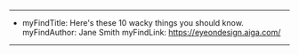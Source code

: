 ---
- myFindTitle: Here's these 10 wacky things you should know.
  myFindAuthor: Jane Smith
  myFindLink: https://eyeondesign.aiga.com/
---